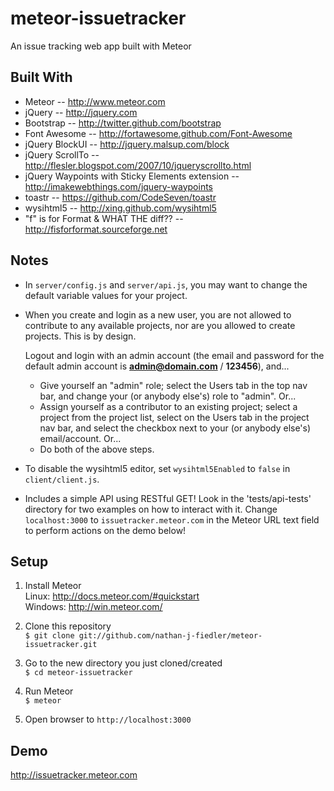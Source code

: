 meteor-issuetracker
===================


An issue tracking web app built with Meteor


Built With
-------------------
* Meteor -- http://www.meteor.com
* jQuery -- http://jquery.com
* Bootstrap -- http://twitter.github.com/bootstrap
* Font Awesome -- http://fortawesome.github.com/Font-Awesome
* jQuery BlockUI -- http://jquery.malsup.com/block
* jQuery ScrollTo -- http://flesler.blogspot.com/2007/10/jqueryscrollto.html
* jQuery Waypoints with Sticky Elements extension -- http://imakewebthings.com/jquery-waypoints
* toastr -- https://github.com/CodeSeven/toastr
* wysihtml5 -- http://xing.github.com/wysihtml5
* "f" is for Format & WHAT THE diff?? -- http://fisforformat.sourceforge.net  


Notes
-------------------
* In `server/config.js` and `server/api.js`, you may want to change the default variable values for your project.

* When you create and login as a new user, you are not allowed to contribute to any available projects, nor are you allowed to create projects. This is by design.

  Logout and login with an admin account (the email and password for the default admin account is **admin@domain.com** / **123456**), and...
  
    * Give yourself an "admin" role; select the Users tab in the top nav bar, and change your (or anybody else's) role to "admin". Or...
    * Assign yourself as a contributor to an existing project; select a project from the project list, select on the Users tab in the project nav bar, and select the checkbox next to your (or anybody else's) email/account. Or...
    * Do both of the above steps.

* To disable the wysihtml5 editor, set `wysihtml5Enabled` to `false` in `client/client.js`.

* Includes a simple API using RESTful GET! Look in the 'tests/api-tests' directory for two examples on how to interact with it. Change `localhost:3000` to `issuetracker.meteor.com` in the Meteor URL text field to perform actions on the demo below!


Setup
-------------------
1. Install Meteor  
Linux: http://docs.meteor.com/#quickstart  
Windows: http://win.meteor.com/  

2. Clone this repository  
      `$ git clone git://github.com/nathan-j-fiedler/meteor-issuetracker.git`  

3. Go to the new directory you just cloned/created  
      `$ cd meteor-issuetracker`  

4. Run Meteor  
      `$ meteor`  

5. Open browser to `http://localhost:3000`  


Demo
-------------------
http://issuetracker.meteor.com